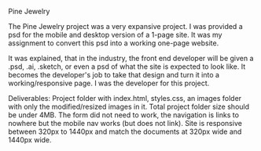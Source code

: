 Pine Jewelry

The Pine Jewelry project was a very expansive project. I was provided a psd for the mobile and desktop version of a 1-page site. It was my assignment to convert this psd into a working one-page website. 

It was explained, that in the industry, the front end developer will be given a .psd, .ai, .sketch, or even a psd of what the site is expected to look like. It becomes the developer's job to take that design and turn it into a working/responsive page. I was the developer for this project.  

Deliverables:
Project folder with index.html, styles.css, an images folder with only the modified/resized images in it. 
Total project folder size should be under 4MB.
The form did not need to work, the navigation is links to nowhere but the mobile nav works (but does not link). 
Site is responsive between 320px to 1440px and match the documents at 320px wide and 1440px wide. 
